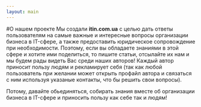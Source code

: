 ```yaml
---
layout: main
---
```


#О нашем проекте
Мы создали **itin.com.ua** с целью дать ответы пользователям на самые важные и интересные вопросы организации бизнеса в IT-сфере, а также предоставить юридическое сопровождение при необходимости. 
Поэтому, если вы обладаете знаниями в этой сфере и хотите ими поделиться, то пишите статьи, отсылайте их нам и  мы будем рады видеть Вас среди наших авторов! 
Каждый автор приносит пользу людям и рекламирует себя (так как любой пользователь при желании может открыть профайл автора и связаться с ним используя указаные контакты, что бы решить свои вопросы).

Потому, давайте обьединяться, собирать знания вместе об организации бизнеса в IT-сфере и приносить пользу как себе так и людям!


